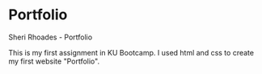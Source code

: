 # Portfolio
Sheri Rhoades - Portfolio

This is my first assignment in KU Bootcamp.
I used html and css to create my first website "Portfolio".  

